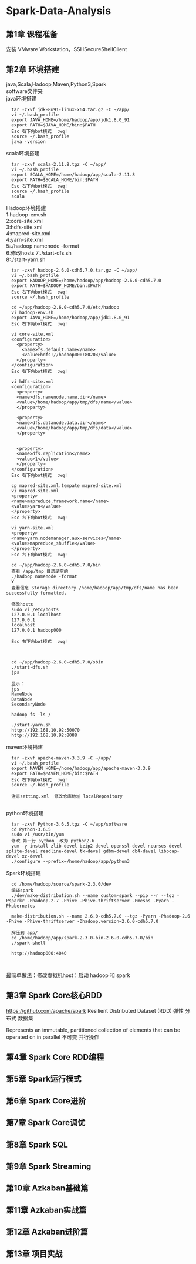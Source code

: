 # Spark-Data-Analysis
## 第1章 课程准备  
  安装 VMware Workstation，SSHSecureShellClient

## 第2章 环境搭建  
  java,Scala,Hadoop,Maven,Python3,Spark  
  software文件夹  
  java环境搭建  
  ```shell    
    tar -zxvf jdk-8u91-linux-x64.tar.gz -C ~/app/
    vi ~/.bash_profile
    export JAVA_HOME=/home/hadoop/app/jdk1.8.0_91
    export PATH=$JAVA_HOME/bin:$PATH
    Esc 右下角bot模式  :wq!
    source ~/.bash_profile
    java -version
  ```  
  scala环境搭建  
  ```shell    
    tar -zxvf scala-2.11.8.tgz -C ~/app/
    vi ~/.bash_profile
    export SCALA_HOME=/home/hadoop/app/scala-2.11.8
    export PATH=$SCALA_HOME/bin:$PATH
    Esc 右下角bot模式  :wq!
    source ~/.bash_profile
    scala
  ```
  Hadoop环境搭建  
  1:hadoop-env.sh  
  2:core-site.xml  
  3:hdfs-site.xml  
  4:mapred-site.xml   
  4:yarn-site.xml   
  5:./hadoop namenode -format    
  6:修改hosts
  7:./start-dfs.sh   
  8:./start-yarn.sh
  ```shell    
    tar -zxvf hadoop-2.6.0-cdh5.7.0.tar.gz -C ~/app/
    vi ~/.bash_profile
    export HADOOP_HOME=/home/hadoop/app/hadoop-2.6.0-cdh5.7.0
    export PATH=$HADOOP_HOME/bin:$PATH
    Esc 右下角bot模式  :wq!
    source ~/.bash_profile    

    cd ~/app/hadoop-2.6.0-cdh5.7.0/etc/hadoop
    vi hadoop-env.sh
    export JAVA_HOME=/home/hadoop/app/jdk1.8.0_91
    Esc 右下角bot模式  :wq!

    vi core-site.xml
    <configuration>
      <property>
        <name>fs.default.name</name>
        <value>hdfs://hadoop000:8020</value>
      </property>
    </configuration>
    Esc 右下角bot模式  :wq!

    vi hdfs-site.xml
    <configuration>
      <property>
      <name>dfs.namenode.name.dir</name>
      <value>/home/hadoop/app/tmp/dfs/name</value>
      </property>

      <property>
      <name>dfs.datanode.data.dir</name>
      <value>/home/hadoop/app/tmp/dfs/data</value>
      </property>


      <property>
      <name>dfs.replication</name>
      <value>1</value>
      </property>
    </configuration>
    Esc 右下角bot模式  :wq!

    cp mapred-site.xml.tempate mapred-site.xml
    vi mapred-site.xml
    <property>
    <name>mapreduce.framework.name</name>
    <value>yarn</value>
    </property>
    Esc 右下角bot模式  :wq!

    vi yarn-site.xml
    <property>
    <name>yarn.nodemanager.aux-services</name>
    <value>mapreduce_shuffle</value>
    </property>
    Esc 右下角bot模式  :wq!

    cd ~/app/hadoop-2.6.0-cdh5.7.0/bin
    查看 /app/tmp 目录是空的
    ./hadoop namenode -format 
    Y
    查看信息 Storage directory /home/hadoop/app/tmp/dfs/name has been successfully formatted.

    修改hosts
    sudo vi /etc/hosts
    127.0.0.1 localhost
    127.0.0.1
    localhost
    127.0.0.1 hadoop000

    Esc 右下角bot模式  :wq!



    cd ~/app/hadoop-2.6.0-cdh5.7.0/sbin    
    ./start-dfs.sh
    jps

    显示：
    jps
    NameNode
    DataNode
    SecondaryNode

    hadoop fs -ls /

    ./start-yarn.sh
    http://192.168.10.92:50070
    http://192.168.10.92:8088
  ```


  maven环境搭建  
  ```shell    
    tar -zxvf apache-maven-3.3.9 -C ~/app/
    vi ~/.bash_profile
    export MAVEN_HOME=/home/hadoop/app/apache-maven-3.3.9
    export PATH=$MAVEN_HOME/bin:$PATH
    Esc 右下角bot模式  :wq!
    source ~/.bash_profile
    
    注意setting.xml  修改仓库地址 localRepository


  ```


  python环境搭建   
  ```shell    
    tar -zxvf Python-3.6.5.tgz -C ~/app/software
    cd Python-3.6.5
    sudo vi /usr/bin/yum 
    修改 第一行 python  改为 python2.6
    yum -y install zlib-devel bzip2-devel openssl-devel ncurses-devel splite-devel readline-devel tk-devel gdbm-devel db4-devel libpcap-devel xz-devel
    ./configure --prefix=/home/hadoop/app/python3
  ```

  Spark环境搭建   
  ```shell    
    cd /home/hadoop/source/spark-2.3.0/dev
    编译spark
    ./dev/make-distribution.sh --name custom-spark --pip --r --tgz -Psparkr -Phadoop-2.7 -Phive -Phive-thriftserver -Pmesos -Pyarn -Pkubernetes

    make-distribution.sh --name 2.6.0-cdh5.7.0 --tgz -Pyarn -Phadoop-2.6 -Phive -Phive-thriftserver -Dhadoop.version=2.6.0-cdh5.7.0

    解压到 app/
    cd /home/hadoop/app/spark-2.3.0-bin-2.6.0-cdh5.7.0/bin
    ./spark-shell

    http://hadoop000:4040



  ```
  
  最简单做法：修改虚拟机host；启动 hadoop 和 spark

## 第3章 Spark Core核心RDD 
 https://github.com/apache/spark
Resilient Distributed Dataset (RDD)  弹性 分布式 数据集

Represents an immutable, partitioned collection of elements that can be operated on in parallel
不可变 并行操作

## 第4章 Spark Core RDD编程  
## 第5章 Spark运行模式  
## 第6章 Spark Core进阶  
## 第7章 Spark Core调优  
## 第8章 Spark SQL  
## 第9章 Spark Streaming  
## 第10章 Azkaban基础篇  
## 第11章 Azkaban实战篇  
## 第12章 Azkaban进阶篇  
## 第13章 项目实战  


